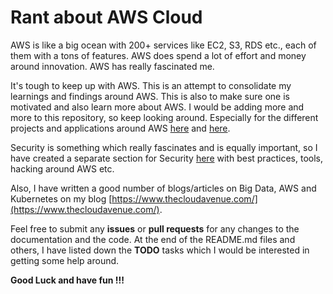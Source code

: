 # Rant about AWS Cloud

AWS is like a big ocean with 200+ services like EC2, S3, RDS etc., each of them with a tons of features. AWS does spend a lot of effort and money around innovation. AWS has really fascinated me.

It's tough to keep up with AWS. This is an attempt to consolidate my learnings and findings around AWS. This is also to make sure one is motivated and also learn more about AWS. I would be adding more and more to this repository, so keep looking around. Especially for the different projects and applications around AWS [here](Projects/README.md) and [here](Security/Projects/README.md).

Security is something which really fascinates and is equally important, so I have created a separate section for Security [here](Security/) with best practices, tools, hacking around AWS etc.

Also, I have written a good number of blogs/articles on Big Data, AWS and Kubernetes on my blog [https://www.thecloudavenue.com/](https://www.thecloudavenue.com/).

Feel free to submit any **issues** or **pull requests** for any changes to the documentation and the code. At the end of the README.md files and others, I have listed down the **TODO** tasks which I would be interested in getting some help around.

**Good Luck and have fun !!!**